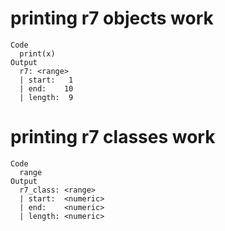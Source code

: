 # printing r7 objects work

    Code
      print(x)
    Output
      r7: <range>
      | start:   1
      | end:    10
      | length:  9

# printing r7 classes work

    Code
      range
    Output
      r7_class: <range>
      | start:  <numeric>
      | end:    <numeric>
      | length: <numeric>

